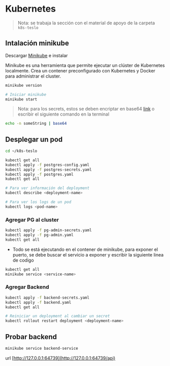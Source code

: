 # Kubernetes

> Nota: se trabaja la sección con el material de apoyo de la carpeta `k8s-teslo`

## Intalación minikube 

Descargar [Minikube](https://minikube.sigs.k8s.io/docs/) e instalar

Minikube es una herramienta que permite ejecutar un clúster de Kubernetes localmente. Crea un contener preconfigurado con Kubernetes y Docker para administrar el cluster.

```bash
minikube version

# Iniciar minikube
minikube start
```

> Nota: para los secrets, estos se deben encriptar en base64 [link](https://codebeautify.org/base64-encode) o escribir el siguiente comando en la terminal

```bash
echo -n someString | base64
```

## Desplegar un pod

```bash
cd ~/k8s-teslo

kubectl get all
kubectl apply -f postgres-config.yaml
kubectl apply -f postgres-secrets.yaml
kubectl apply -f postgres.yaml
kubectl get all

# Para ver información del deployment
kubectl describe <deployment-name>

# Para ver los logs de un pod
kubectl logs <pod-name>
```

### Agregar PG al cluster

```bash
kubectl apply -f pg-admin-secrets.yaml
kubectl apply -f pg-admin.yaml
kubectl get all
```

- Todo se está ejecutando en el contener de minikube, para exponer el puerto, se debe buscar el servicio a exponer y escribir la siguiente linea de codigo

```bash
kubectl get all
minikube service <service-name>
```

### Agregar Backend

```bash
kubectl apply -f backend-secrets.yaml
kubectl apply -f backend.yaml
kubectl get all

# Reiniciar un deployment al cambiar un secret
kubectl rollout restart deployment <deployment-name>
```

## Probar backend

```bash
minikube service backend-service
```
url [http://127.0.0.1:64739](http://127.0.0.1:64739/api)